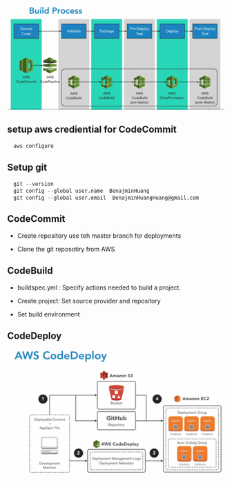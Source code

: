 
![AWS build process](build-process.png)

## setup aws crediential for CodeCommit
```
  aws configure
```
## Setup git
```
  git --version
  git config --global user.name  BenajminHuang
  git config --global user.email  BenajminHuangHuang@gmail.com

```

## CodeCommit
- Create repository 
  use teh master branch for deployments

- Clone the git reposotiry from  AWS



## CodeBuild
- buildspec.yml : Specify actions needed to build a project.

- Create project: 
  Set source provider and repository

- Set build environment


## CodeDeploy
![AWS CodeDeploy](aws-codedeploy.png)
